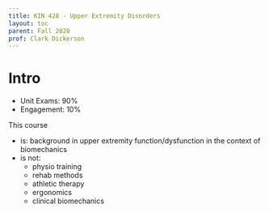 ```yaml
---
title: KIN 428 - Upper Extremity Disorders
layout: toc
parent: Fall 2020
prof: Clark Dickerson
---
```


# Intro
- Unit Exams: 90%
- Engagement: 10%

This course
- is: background in upper extremity function/dysfunction in the context of biomechanics
- is not: 
    - physio training 
    - rehab methods 
    - athletic therapy 
    - ergonomics
    - clinical biomechanics